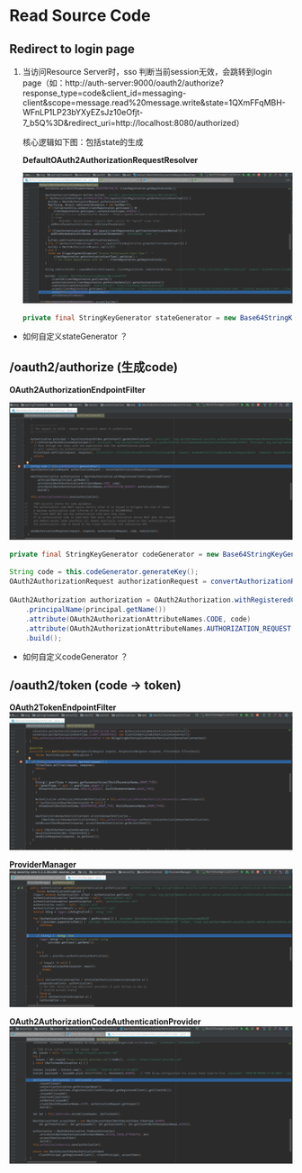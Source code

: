 # Read Source Code

## Redirect to login page

1. 当访问Resource Server时，sso 判断当前session无效，会跳转到login page（如：http://auth-server:9000/oauth2/authorize?response_type=code&client_id=messaging-client&scope=message.read%20message.write&state=1QXmFFqMBH-WFnLP1LP23bYXyEZsJz10eOfjt-7_b5Q%3D&redirect_uri=http://localhost:8080/authorized）

   核心逻辑如下图：包括state的生成

   **DefaultOAuth2AuthorizationRequestResolver**

   ![](./images/DefaultOAuth2AuthorizationRequestResolver.png)
   
   ```java
   private final StringKeyGenerator stateGenerator = new Base64StringKeyGenerator(Base64.getUrlEncoder());
   ```

- 如何自定义stateGenerator ？

 ## /oauth2/authorize (生成code)

**OAuth2AuthorizationEndpointFilter**

![OAuth2AuthorizationEndpointFilter](./images/OAuth2AuthorizationEndpointFilter.png)

```Java
private final StringKeyGenerator codeGenerator = new Base64StringKeyGenerator(Base64.getUrlEncoder());
```

```java
String code = this.codeGenerator.generateKey();
OAuth2AuthorizationRequest authorizationRequest = convertAuthorizationRequest(request);

OAuth2Authorization authorization = OAuth2Authorization.withRegisteredClient(registeredClient)
	.principalName(principal.getName())
	.attribute(OAuth2AuthorizationAttributeNames.CODE, code)
	.attribute(OAuth2AuthorizationAttributeNames.AUTHORIZATION_REQUEST, authorizationRequest)
	.build();
```

- 如何自定义codeGenerator ？

 ## /oauth2/token (code -> token)

**OAuth2TokenEndpointFilter**
![OAuth2TokenEndpointFilter](./images/OAuth2TokenEndpointFilter.png)

**ProviderManager**
![ProviderManager](./images/ProviderManager.png)

**OAuth2AuthorizationCodeAuthenticationProvider**
![OAuth2AuthorizationCodeAuthenticationProvider](./images/OAuth2AuthorizationCodeAuthenticationProvider.png)